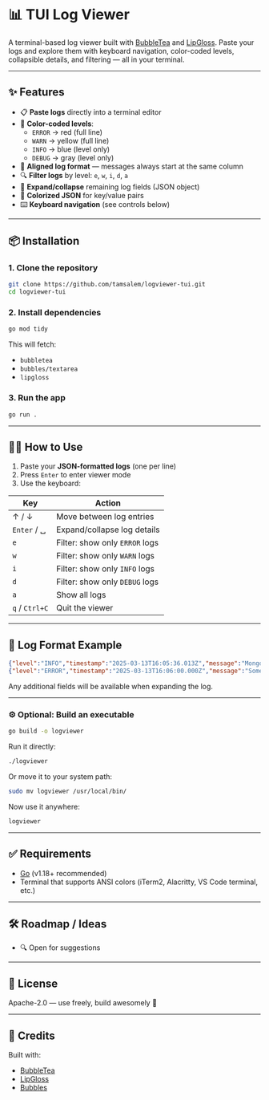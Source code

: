 # 📊 TUI Log Viewer

A terminal-based log viewer built with [BubbleTea](https://github.com/charmbracelet/bubbletea) and [LipGloss](https://github.com/charmbracelet/lipgloss). Paste your logs and explore them with keyboard navigation, color-coded levels, collapsible details, and filtering — all in your terminal.

---

## ✨ Features

- 📋 **Paste logs** directly into a terminal editor
- 🎨 **Color-coded levels**:
  - `ERROR` → red (full line)
  - `WARN` → yellow (full line)
  - `INFO` → blue (level only)
  - `DEBUG` → gray (level only)
- 📏 **Aligned log format** — messages always start at the same column
- 🔍 **Filter logs** by level: `e`, `w`, `i`, `d`, `a`
- 🔽 **Expand/collapse** remaining log fields (JSON object)
- 🧾 **Colorized JSON** for key/value pairs
- ⌨️ **Keyboard navigation** (see controls below)

---

## 📦 Installation

### 1. Clone the repository

```bash
git clone https://github.com/tamsalem/logviewer-tui.git
cd logviewer-tui
```

### 2. Install dependencies

```bash
go mod tidy
```

This will fetch:
- `bubbletea`
- `bubbles/textarea`
- `lipgloss`

### 3. Run the app

```bash
go run .
```

---

## 🧑‍💻 How to Use

1. Paste your **JSON-formatted logs** (one per line)
2. Press `Enter` to enter viewer mode
3. Use the keyboard:

| Key        | Action                             |
|------------|------------------------------------|
| ↑ / ↓      | Move between log entries           |
| `Enter` / ␣ | Expand/collapse log details        |
| `e`        | Filter: show only `ERROR` logs     |
| `w`        | Filter: show only `WARN` logs      |
| `i`        | Filter: show only `INFO` logs      |
| `d`        | Filter: show only `DEBUG` logs     |
| `a`        | Show all logs                      |
| `q` / `Ctrl+C` | Quit the viewer                |

---

## 📎 Log Format Example

```json
{"level":"INFO","timestamp":"2025-03-13T16:05:36.013Z","message":"MongoDB initialized"}
{"level":"ERROR","timestamp":"2025-03-13T16:06:00.000Z","message":"Something failed","code":500}
```

Any additional fields will be available when expanding the log.

---

### ⚙️ Optional: Build an executable

```bash
go build -o logviewer
```

Run it directly:

```bash
./logviewer
```

Or move it to your system path:

```bash
sudo mv logviewer /usr/local/bin/
```

Now use it anywhere:

```bash
logviewer
```

---

## ✅ Requirements

- [Go](https://golang.org/doc/install) (v1.18+ recommended)
- Terminal that supports ANSI colors (iTerm2, Alacritty, VS Code terminal, etc.)

---

## 🛠 Roadmap / Ideas

- 🔍 Open for suggestions

---

## 📜 License

Apache-2.0 — use freely, build awesomely 🚀

---

## 💬 Credits

Built with:

- [BubbleTea](https://github.com/charmbracelet/bubbletea)
- [LipGloss](https://github.com/charmbracelet/lipgloss)
- [Bubbles](https://github.com/charmbracelet/bubbles)
